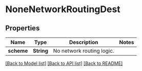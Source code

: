 # NoneNetworkRoutingDest

## Properties

Name | Type | Description | Notes
------------ | ------------- | ------------- | -------------
**scheme** | **String** | No network routing logic. | 

[[Back to Model list]](../README.md#documentation-for-models) [[Back to API list]](../README.md#documentation-for-api-endpoints) [[Back to README]](../README.md)


